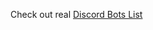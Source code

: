 Check out real <a rel="index,follow" href="https://top-bots.xyz" rel="index,follow" rel='index,follow'>Discord Bots List</a>
